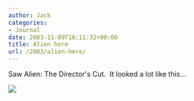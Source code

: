 ```yaml
---
author: Jack
categories:
- Journal
date: 2003-11-09T16:11:32+00:00
title: Alien here
url: /2003/alien-here/
---
```


Saw Alien: The Director's Cut.&nbsp; It looked a lot like this&#8230;

![][1]

 [1]: /albums/pets/CRW_0927.thumb.jpg